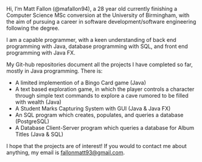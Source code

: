 Hi, I’m Matt Fallon (@mafallon94), a 28 year old currently finishing a Computer Science MSc conversion at the University of Birmingham, with the aim of pursuing a career in software development/software engineering following the degree. 

I am a capable programmer, with a keen understanding of back end programming with Java, database programming with SQL, and front end programming with Java FX.

My Git-hub repositories document all the projects I have completed so far, mostly in Java programming. There is:
- A limited implemention of a Bingo Card game (Java)
- A text based exploration game, in which the player controls a character through simple text commands to explore a cave rumored to be filled with wealth (Java)
- A Student Marks Capturing System with GUI (Java & Java FX)
- An SQL program which creates, populates, and queries a database (PostgreSQL)
- A Database Client-Server program which queries a database for Album Titles (Java & SQL)

I hope that the projects are of interest! If you would to contact me about anything, my email is fallonmatt93@gmail.com.
